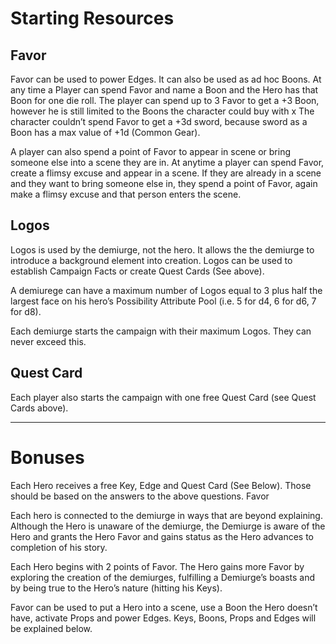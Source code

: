 # Starting Resources

## Favor

Favor can be used to power Edges. It can also be used
as ad hoc Boons. At any time a Player can spend Favor
and name a Boon and the Hero has that Boon for one
die roll. The player can spend up to 3 Favor to get a +3
Boon, however he is still limited to the Boons the
character could buy with x The character couldn’t
spend Favor to get a +3d sword, because sword as a
Boon has a max value of +1d (Common Gear).

A player can also spend a point of Favor to appear in
scene or bring someone else into a scene they are in. At
anytime a player can spend Favor, create a flimsy
excuse and appear in a scene. If they are already in a
scene and they want to bring someone else in, they
spend a point of Favor, again make a flimsy excuse and
that person enters the scene.

## Logos

Logos is used by the demiurge, not the hero. It
allows the the demiurge to introduce a
background element into creation. Logos can be used to
establish Campaign Facts or create Quest Cards (See
above).

A demiurege can have a maximum number of Logos
equal to 3 plus half the largest face on his hero’s
Possibility Attribute Pool (i.e. 5 for d4, 6 for d6, 7 for
d8).

Each demiurge starts the campaign with their
maximum Logos. They can never exceed this.

## Quest Card

Each player also starts the campaign with one free
Quest Card (see Quest Cards above).




---


# Bonuses

Each Hero receives a free Key, Edge and Quest Card
(See Below). Those should be based on the answers to
the above questions.
Favor

Each hero is connected to the demiurge in ways that
are beyond explaining. Although the Hero is unaware
of the demiurge, the Demiurge is aware of the Hero
and grants the Hero Favor and gains status as the
Hero advances to completion of his story.

Each Hero begins with 2 points of Favor. The Hero
gains more Favor by exploring the creation of the
demiurges, fulfilling a Demiurge’s boasts and by being
true to the Hero’s nature (hitting his Keys).

Favor can be used to put a Hero into a scene, use a
Boon the Hero doesn’t have, activate Props and power
Edges. Keys, Boons, Props and Edges will be
explained below.